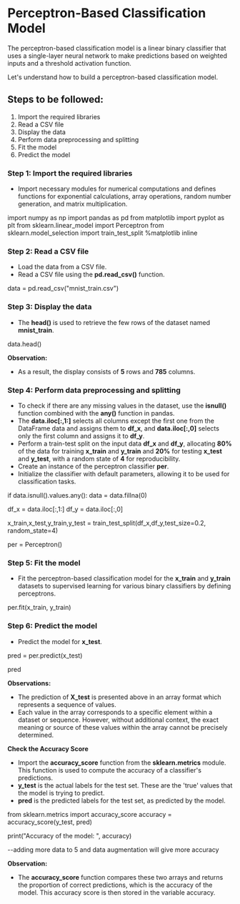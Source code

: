 # __Perceptron-Based Classification Model__

The perceptron-based classification model is a linear binary classifier that uses a single-layer neural network to make predictions based on weighted inputs and a threshold activation function.

Let's understand how to build a perceptron-based classification model.

## Steps to be followed:
1. Import the required libraries
2. Read a CSV file
3. Display the data
4. Perform data preprocessing and splitting
5. Fit the model
6. Predict the model

### Step 1: Import the required libraries

- Import necessary modules for numerical computations and defines functions for exponential calculations, array operations, random number generation, and matrix multiplication.

import numpy as np
import pandas as pd
from matplotlib import pyplot as plt
from sklearn.linear_model import Perceptron
from sklearn.model_selection import train_test_split
%matplotlib inline

### Step 2: Read a CSV file

- Load the data from a CSV file.
- Read a CSV file using the **pd.read_csv()** function.


data = pd.read_csv("mnist_train.csv")

### Step 3: Display the data

- The __head()__ is used to retrieve the few rows of the dataset named __mnist_train__.

data.head()

**Observation:**

- As a result, the display consists of **5** rows and **785** columns.

### Step 4: Perform data preprocessing and splitting

- To check if there are any missing values in the dataset, use the **isnull()** function combined with the **any()** function in pandas.
- The **data.iloc[:,1:]** selects all columns except the first one from the DataFrame data and assigns them to **df_x**, and __data.iloc[:,0]__ selects only the first column and assigns it to **df_y**.
- Perform a train-test split on the input data **df_x** and **df_y**, allocating **80%** of the data for training **x_train** and **y_train** and **20%** for testing **x_test** and **y_test**, with a random state of **4** for reproducibility.
- Create an instance of the perceptron classifier **per**.
- Initialize the classifier with default parameters, allowing it to be used for classification tasks.


if data.isnull().values.any():
    data = data.fillna(0)

df_x = data.iloc[:,1:]
df_y = data.iloc[:,0]

x_train,x_test,y_train,y_test = train_test_split(df_x,df_y,test_size=0.2, random_state=4)

per = Perceptron()

### Step 5: Fit the model

- Fit the perceptron-based classification model for the **x_train** and **y_train** datasets to supervised learning for various binary classifiers by defining perceptrons.


per.fit(x_train, y_train)


### Step 6: Predict the model

- Predict the model for **x_test**.

pred = per.predict(x_test)

pred

**Observations:**

- The prediction of **X_test** is presented above in an array format which represents a sequence of values.
- Each value in the array corresponds to a specific element within a dataset or sequence. However, without additional context, the exact meaning or source of these values within the array cannot be precisely determined.

**Check the Accuracy Score**
- Import the **accuracy_score** function from the **sklearn.metrics** module. This function is used to compute the accuracy of a classifier's predictions.
- **y_test** is the actual labels for the test set. These are the 'true' values that the model is trying to predict.
- **pred** is the predicted labels for the test set, as predicted by the model.

from sklearn.metrics import accuracy_score
accuracy = accuracy_score(y_test, pred)

print("Accuracy of the model: ", accuracy)

--adding more data to 5 and data augmentation will give more accuracy

**Observation:**
- The **accuracy_score** function compares these two arrays and returns the proportion of correct predictions, which is the accuracy of the model. This accuracy score is then stored in the variable accuracy.
